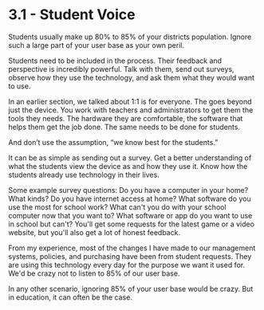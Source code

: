 # 3.1 - Student Voice

Students usually make up 80% to 85% of your districts population. Ignore such a large part of your user base as your own peril. 

Students need to be included in the process. Their feedback and perspective is incredibly powerful. Talk with them, send out surveys, observe how they use the technology, and ask them what they would want to use.  

In an earlier section, we talked about 1:1 is for everyone. The goes beyond just the device. You work with teachers and administrators to get them the tools they needs. The hardware they are comfortable, the software that helps them get the job done. The same needs to be done for students. 

And don’t use the assumption, “we know best for the students.” 

It can be as simple as sending out a survey. Get a better understanding of what the students view the device as and how they use it. Know how the students already use technology in their lives. 

Some example survey questions:
Do you have a computer in your home? What kinds?
Do you have internet access at home?
What software do you use the most for school work?
What can't you do with your school computer now that you want to?
What software or app do you want to use in school but can't?
You'll get some requests for the latest game or a video website, but you'll also get a lot of honest feedback. 

From my experience, most of the changes I have made to our management systems, policies, and purchasing have been from student requests. They are using this technology every day for the purpose we want it used for. We'd be crazy not to listen to 85% of our user base. 

In any other scenario, ignoring 85% of your user base would be crazy. But in education, it can often be the case. 
